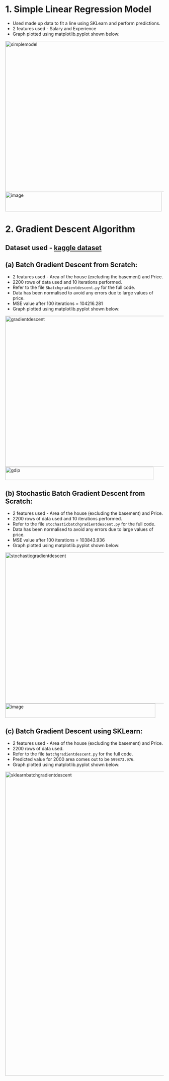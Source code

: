 # **1. Simple Linear Regression Model**
- Used made up data to fit a line using SKLearn and perform predictions.
- 2 features used - Salary and Experience
- Graph plotted using matplotlib.pyplot shown below:
<img width="640" height="480" alt="simplemodel" src="https://github.com/user-attachments/assets/b7bf25d9-ce52-400c-a9d3-0253173123c6" />
<img width="497" height="62" alt="image" src="https://github.com/user-attachments/assets/44029c55-ad88-4574-962e-722dfc50b23d" />

# **2. Gradient Descent Algorithm**
## Dataset used - [kaggle dataset](https://www.kaggle.com/datasets/sukhmandeepsinghbrar/house-prices-india)

## (a) Batch Gradient Descent from Scratch:
- 2 features used - Area of the house (excluding the basement) and Price.
- 2200 rows of data used and 10 iterations performed.
- Refer to the file `Sbatchgradientdescent.py` for the full code.
- Data has been normalised to avoid any errors due to large values of price.
- MSE value after 100 iterations = 104216.281
- Graph plotted using matplotlib.pyplot shown below:
<img width="640" height="480" alt="gradientdescent" src="https://github.com/user-attachments/assets/b89a3eb8-84a3-41fb-bdbe-b33bfb889e79" />
<img width="471" height="42" alt="gdip" src="https://github.com/user-attachments/assets/2409dc92-9e51-4c94-b2c2-4dc635418349" />

## (b) Stochastic Batch Gradient Descent from Scratch:
- 2 features used - Area of the house (excluding the basement) and Price.
- 2200 rows of data used and 10 iterations performed.
- Refer to the file `stochasticbatchgradientdescent.py` for the full code.
- Data has been normalised to avoid any errors due to large values of price.
- MSE value after 100 iterations = 103843.936
- Graph plotted using matplotlib.pyplot shown below:
<img width="640" height="480" alt="stochasticgradientdescent" src="https://github.com/user-attachments/assets/080a6bd7-5543-4b1e-b89d-ea5fa69b5e4d" />
<img width="477" height="46" alt="image" src="https://github.com/user-attachments/assets/4dacda8b-c601-40ba-aea2-edbf7cde53ac" />


## (c) Batch Gradient Descent using SKLearn:
- 2 features used - Area of the house (excluding the basement) and Price.
- 2200 rows of data used.
- Refer to the file `batchgradientdescent.py` for the full code.
- Predicted value for 2000 area comes out to be `599873.976`.
- Graph plotted using matplotlib.pyplot shown below:
<img width="1920" height="967" alt="sklearnbatchgradientdescent" src="https://github.com/user-attachments/assets/d1db083f-0612-48c8-aabd-99a7dd932246" />
